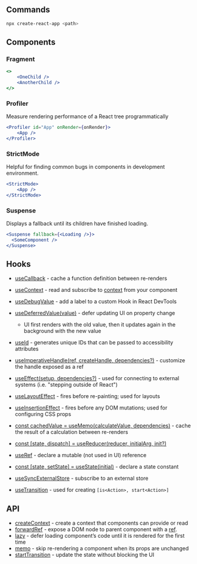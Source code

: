 ## Commands
```sh
npx create-react-app <path>
```

## Components

### Fragment
```jsx
<>
	<OneChild />
	<AnotherChild />
</>
```

### Profiler
Measure rendering performance of a React tree programmatically
```jsx
<Profiler id="App" onRender={onRender}>
	<App />
</Profiler>
```

### StrictMode
Helpful for finding common bugs in components in development environment.

```jsx
<StrictMode>
	<App />
</StrictMode>
```

### Suspense

Displays a fallback until its children have finished loading.

```jsx
<Suspense fallback={<Loading />}>
  <SomeComponent />
</Suspense>
```

## Hooks

-   [useCallback](https://beta.reactjs.org/reference/react/useCallback) - cache a function definition between re-renders
-   [useContext](https://beta.reactjs.org/reference/react/useContext) - read and subscribe to [context](https://beta.reactjs.org/learn/passing-data-deeply-with-context) from your component
-   [useDebugValue](https://beta.reactjs.org/reference/react/useDebugValue) - add a label to a custom Hook in React DevTools
-   [useDeferredValue(value)](https://beta.reactjs.org/reference/react/useDeferredValue) - defer updating UI on property change
	- UI first renders with the old value, then it updates again in the background with the new value
-   [useId](https://beta.reactjs.org/reference/react/useId) - generates unique IDs that can be passed to accessibility attributes
-   [useImperativeHandle(ref, createHandle, dependencies?)](https://beta.reactjs.org/reference/react/useImperativeHandle) - customize the handle exposed as a ref

-   [useEffect(setup, dependencies?)](https://beta.reactjs.org/reference/react/useEffect) - used for connecting to external systems (i.e. "stepping outside of React")
-   [useLayoutEffect](https://beta.reactjs.org/reference/react/useLayoutEffect) - fires before re-painting; used for layouts
-   [useInsertionEffect](https://beta.reactjs.org/reference/react/useInsertionEffect)  - fires before any DOM mutations; used for configuring CSS props

-   [const cachedValue = useMemo(calculateValue, dependencies)](https://beta.reactjs.org/reference/react/useMemo) - cache the result of a calculation between re-renders
-   [const [state, dispatch] = useReducer(reducer, initialArg, init?)](https://beta.reactjs.org/reference/react/useReducer)
-   [useRef](https://beta.reactjs.org/reference/react/useRef) - declare a mutable (not used in UI) reference
-   [const [state, setState] = useState(initial)](https://beta.reactjs.org/reference/react/useState) - declare a state constant
-   [useSyncExternalStore](https://beta.reactjs.org/reference/react/useSyncExternalStore) - subscribe to an external store
-   [useTransition](https://beta.reactjs.org/reference/react/useTransition) - used for creating `[is<Action>, start<Action>]`

## API
-   [createContext](https://beta.reactjs.org/reference/react/createContext) - create a context that components can provide or read
-   [forwardRef](https://beta.reactjs.org/reference/react/forwardRef) - expose a DOM node to parent component with a [ref](https://beta.reactjs.org/learn/manipulating-the-dom-with-refs).
-   [lazy](https://beta.reactjs.org/reference/react/lazy) - defer loading component’s code until it is rendered for the first time
-   [memo](https://beta.reactjs.org/reference/react/memo) - skip re-rendering a component when its props are unchanged
-   [startTransition](https://beta.reactjs.org/reference/react/startTransition) - update the state without blocking the UI
